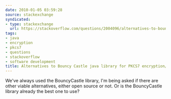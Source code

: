 ```yaml
---
date: 2010-01-05 03:59:28
source: stackexchange
syndicated:
- type: stackexchange
  url: https://stackoverflow.com/questions/2004096/alternatives-to-bouncy-castle-java-library-for-pkcs7-encryption-signing
tags:
- java
- encryption
- pkcs7
- questions
- stackoverflow
- software development
title: Alternatives to Bouncy Castle java library for PKCS7 encryption/signing?
---
```


We've always used the BouncyCastle library, I'm being asked if there are other viable alternatives, either open source or not. Or is the BouncyCastle library already the best one to use?